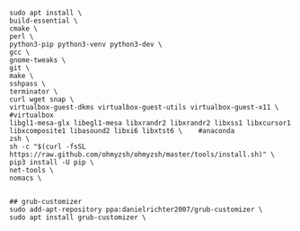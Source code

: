     sudo apt install \
    build-essential \
    cmake \
    perl \
    python3-pip python3-venv python3-dev \
    gcc \
    gnome-tweaks \
    git \
    make \
    sshpass \
    terminator \
    curl wget snap \
    virtualbox-guest-dkms virtualbox-guest-utils virtualbox-guest-x11 \    #virtualbox
    libgl1-mesa-glx libegl1-mesa libxrandr2 libxrandr2 libxss1 libxcursor1 libxcomposite1 libasound2 libxi6 libxtst6 \    #anaconda
    zsh \
    sh -c "$(curl -fsSL https://raw.github.com/ohmyzsh/ohmyzsh/master/tools/install.sh)" \
    pip3 install -U pip \
    net-tools \
    nomacs \
    
    
    ## grub-customizer
    sudo add-apt-repository ppa:danielrichter2007/grub-customizer \
    sudo apt install grub-customizer \
